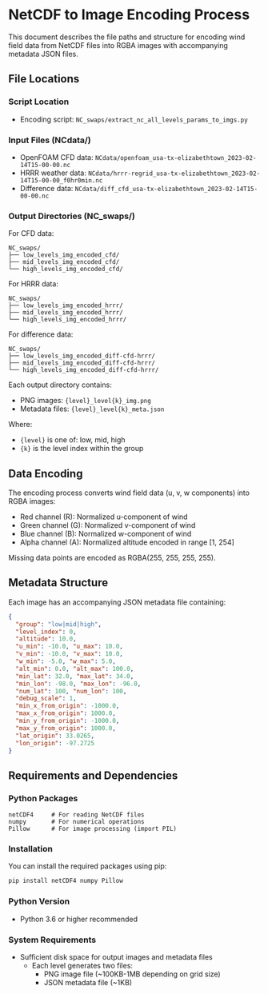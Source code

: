 # NetCDF to Image Encoding Process

This document describes the file paths and structure for encoding wind field data from NetCDF files into RGBA images with accompanying metadata JSON files.

## File Locations

### Script Location
- Encoding script: `NC_swaps/extract_nc_all_levels_params_to_imgs.py`

### Input Files (NCdata/)
- OpenFOAM CFD data: `NCdata/openfoam_usa-tx-elizabethtown_2023-02-14T15-00-00.nc`
- HRRR weather data: `NCdata/hrrr-regrid_usa-tx-elizabethtown_2023-02-14T15-00-00_f0hr0min.nc`
- Difference data: `NCdata/diff_cfd_usa-tx-elizabethtown_2023-02-14T15-00-00.nc`

### Output Directories (NC_swaps/)

For CFD data:
```
NC_swaps/
├── low_levels_img_encoded_cfd/
├── mid_levels_img_encoded_cfd/
└── high_levels_img_encoded_cfd/
```

For HRRR data:
```
NC_swaps/
├── low_levels_img_encoded_hrrr/
├── mid_levels_img_encoded_hrrr/
└── high_levels_img_encoded_hrrr/
```

For difference data:
```
NC_swaps/
├── low_levels_img_encoded_diff-cfd-hrrr/
├── mid_levels_img_encoded_diff-cfd-hrrr/
└── high_levels_img_encoded_diff-cfd-hrrr/
```

Each output directory contains:
- PNG images: `{level}_level{k}_img.png`
- Metadata files: `{level}_level{k}_meta.json`

Where:
- `{level}` is one of: low, mid, high
- `{k}` is the level index within the group

## Data Encoding

The encoding process converts wind field data (u, v, w components) into RGBA images:
- Red channel (R): Normalized u-component of wind
- Green channel (G): Normalized v-component of wind
- Blue channel (B): Normalized w-component of wind
- Alpha channel (A): Normalized altitude encoded in range [1, 254]

Missing data points are encoded as RGBA(255, 255, 255, 255).

## Metadata Structure

Each image has an accompanying JSON metadata file containing:
```json
{
  "group": "low|mid|high",
  "level_index": 0,
  "altitude": 10.0,
  "u_min": -10.0, "u_max": 10.0,
  "v_min": -10.0, "v_max": 10.0,
  "w_min": -5.0, "w_max": 5.0,
  "alt_min": 0.0, "alt_max": 100.0,
  "min_lat": 32.0, "max_lat": 34.0,
  "min_lon": -98.0, "max_lon": -96.0,
  "num_lat": 100, "num_lon": 100,
  "debug_scale": 1,
  "min_x_from_origin": -1000.0,
  "max_x_from_origin": 1000.0,
  "min_y_from_origin": -1000.0,
  "max_y_from_origin": 1000.0,
  "lat_origin": 33.0265,
  "lon_origin": -97.2725
}
```

## Requirements and Dependencies

### Python Packages
```
netCDF4     # For reading NetCDF files
numpy       # For numerical operations
Pillow      # For image processing (import PIL)
```

### Installation
You can install the required packages using pip:
```bash
pip install netCDF4 numpy Pillow
```

### Python Version
- Python 3.6 or higher recommended

### System Requirements
- Sufficient disk space for output images and metadata files
  - Each level generates two files:
    - PNG image file (~100KB-1MB depending on grid size)
    - JSON metadata file (~1KB)
  
